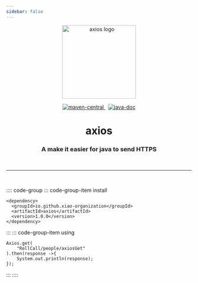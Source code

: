 ```yaml
---
sidebar: false
---
```


<p align="center"><img width="200" src="/axios.org/logo/logo.svg" alt="axios logo"></p>

<p align="center">
	<a href="https://mvnrepository.com/artifact/io.github.xiao-organization/axios">
		<img src="https://img.shields.io/maven-central/v/io.github.xiao-organization/axios.svg" alt="maven-central">
	</a>
    &nbsp
	<a href="https://www.javadoc.io/doc/io.github.xiao-organization/axios">
		<img src="https://www.javadoc.io/badge/io.github.xiao-organization/axios.svg" alt="java-doc">
	</a>
</p>

<h1 align="center">axios</h1>

<h3 align="center">A make it easier for java to send HTTPS</h3>

<br>

****

<br>


:::: code-group
::: code-group-item install
```xml:no-line-numbers
<dependency>
  <groupId>io.github.xiao-organization</groupId>
  <artifactId>axios</artifactId>
  <version>1.0.0</version>
</dependency>
```
:::
::: code-group-item using
```java:no-line-numbers
Axios.get(
	"RollCall/people/axiosGet" 
).then(response ->{
	System.out.println(response);
});
```
:::
::::

